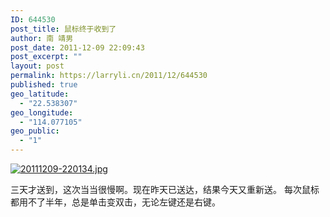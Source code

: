 ```yaml
---
ID: 644530
post_title: 鼠标终于收到了
author: 南 靖男
post_date: 2011-12-09 22:09:43
post_excerpt: ""
layout: post
permalink: https://larryli.cn/2011/12/644530
published: true
geo_latitude:
  - "22.538307"
geo_longitude:
  - "114.077105"
geo_public:
  - "1"
---
```

<a href="https://larryli.cn/wp-content/uploads/2011/12/20111209-220134.jpg"><img src="https://larryli.cn/wp-content/uploads/2011/12/20111209-220134.jpg" alt="20111209-220134.jpg" class="alignnone size-full" /></a>

三天才送到，这次当当很慢啊。现在昨天已送达，结果今天又重新送。
每次鼠标都用不了半年，总是单击变双击，无论左键还是右键。